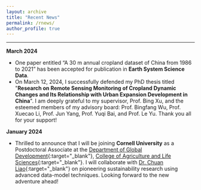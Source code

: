 ```yaml
---
layout: archive
title: "Recent News"
permalink: /rnews/
author_profile: true
---
```


--------------------------------------------------
**March 2024**  
* One paper entitled “A 30 m annual cropland dataset of China from 1986 to 2021” has been accepted for publication in **Earth System Science Data**.
* On March 12, 2024, I successfully defended my PhD thesis titled "**Research on Remote Sensing Monitoring of Cropland Dynamic Changes and Its Relationship with Urban Expansion Development in China**". I am deeply grateful to my supervisor, Prof. Bing Xu, and the esteemed members of my advisory board: Prof. Bingfang Wu, Prof. Xuecao Li, Prof. Jun Yang, Prof. Yuqi Bai, and Prof. Le Yu. Thank you all for your support!

**January 2024**  
* Thrilled to announce that I will be joining **Cornell University** as a Postdoctoral Associate at the [Department of Global Development](https://cals.cornell.edu/global-development){:target="_blank"}, [College of Agriculture and Life Sciences](https://cals.cornell.edu/){:target="_blank"}. I will collaborate with [Dr. Chuan Liao](https://cals.cornell.edu/chuan-liao){:target="_blank"} on pioneering sustainability research using advanced data-model techniques. Looking forward to the new adventure ahead!
